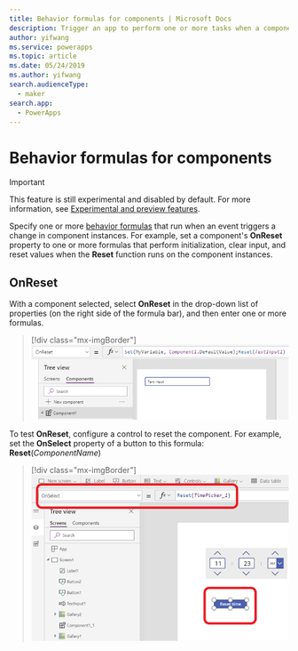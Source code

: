```yaml
---
title: Behavior formulas for components | Microsoft Docs
description: Trigger an app to perform one or more tasks when a component-based action occurs.
author: yifwang
ms.service: powerapps
ms.topic: article
ms.date: 05/24/2019
ms.author: yifwang
search.audienceType:
  - maker
search.app:
  - PowerApps
---
```


# Behavior formulas for components

> [!IMPORTANT]
> This feature is still experimental and disabled by default. For more information, see [Experimental and preview features](working-with-experimental.md).

Specify one or more [behavior formulas](working-with-formulas-in-depth.md) that run when an event triggers a change in component instances. For example, set a component's **OnReset** property to one or more formulas that perform initialization, clear input, and reset values when the **Reset** function runs on the component instances.

## OnReset ##

With a component selected, select **OnReset** in the drop-down list of properties (on the right side of the formula bar), and then enter one or more formulas.

> [!div class="mx-imgBorder"]
> ![OnReset example](./media/component-behavior/example-onreset.png)

To test **OnReset**, configure a control to reset the component. For example, set the **OnSelect** property of a button to this formula: **Reset**(*ComponentName*)

> [!div class="mx-imgBorder"]
> ![Reset button](./media/component-behavior/reset-button.png)

